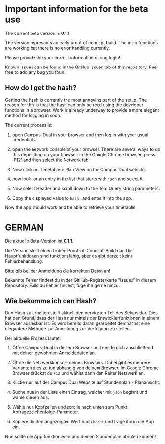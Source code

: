 # Important information for the beta use

The current beta version is **0.1.1**

The version represants an early proof of concept build. The main functions are working but there is no error handling currently.

Please provide the your correct information during login!

Known issues can be found in the GitHub issues tab of this repository. Feel free to add any bug you foun.

## How do I get the hash?

Getting the hash is currently the most annoying part of the setup. The reason for this is that the hash can only be read using the developer functions in a browser. 
Work is already underway to provide a more elegant method for logging in soon.

The current process is:

1. open Campus-Dual in your browser and then log in with your usual credentials.

2. open the network console of your browser. There are several ways to do this depending on your browser. In the Google Chrome browser, press 'F12' and then select the Network tab. 

3. Now click on Timetable > Plan View on the Campus Dual website. 

4. now look for an entry in the list that starts with `json` and select it.

5. Now select Header and scroll down to the item Query string parameters.

6. Copy the displayed value to `hash:` and enter it into the app.

Now the app should work and be able to retrieve your timetable!


# GERMAN

Die aktuelle Beta-Version ist **0.1.1**.

Die Version stellt einen frühen Proof-of-Concept-Build dar. Die Hauptfunktionen sind funktionsfähig, aber es gibt derzeit keine Fehlerbehandlung.

Bitte gib bei der Anmeldung die korrekten Daten an!

Bekannte Fehler findest du in der GitHub-Registerkarte "Issues" in diesem Repository. Falls du Fehler findest, füge ihn gerne hinzu.

## Wie bekomme ich den Hash?

Den Hash zu erhalten stellt aktuell den nervigsten Teil des Setups dar. Dies hat den Grund, dass der Hash nur mittels der Entwicklerfunktionen in einem Browser auslesbar ist. 
Es wird bereits daran gearbeitet demnächst eine elegantere Methode zur Anmeldung zur Verfügung zu stellen.

Der aktuelle Prozess lautet:

1. Öffne Campus-Dual in deinem Browser und melde dich anschließend mit deinen gewohnten Anmeldedaten an.

2. Öffne die Netzwerkkonsole deines Browsers. Dabei gibt es mehrere Varianten dies zu tun abhängig von deinem Browser. Im Google Chrome Browser drückst du `F12` und wählst dann den Reiter Netzwerk an. 

3. Klicke nun auf der Campus Dual Website auf Stundenplan > Planansicht. 

4. Suche nun in der Liste einen Eintrag, welcher mit `json` beginnt und wähle diesen aus.

5. Wähle nun Kopfzeilen und scrolle nach unten zum Punkt Abfragezeichenfolge-Parameter.

6. Kopiere dir den angezeigten Wert nach `hash:` und trage ihn in die App ein.

Nun sollte die App funktionieren und deinen Stundenplan abrufen können!
